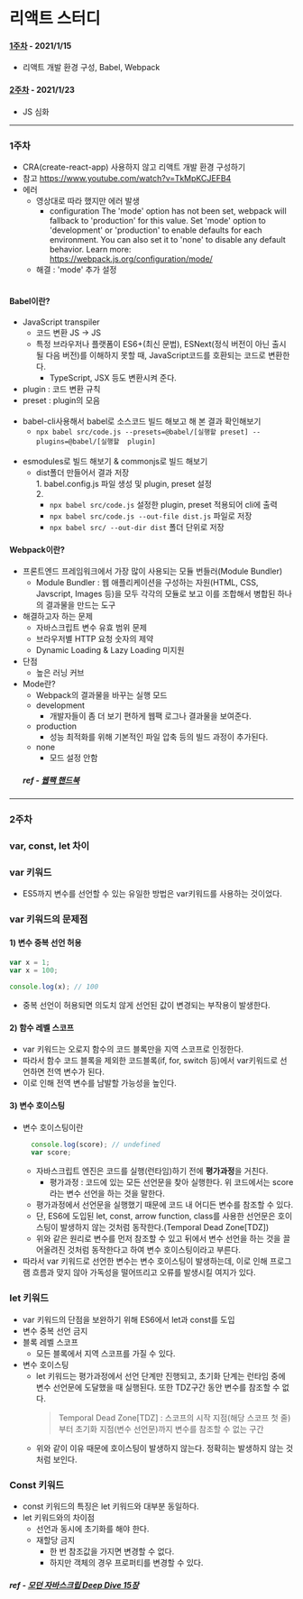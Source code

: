 # 리액트 스터디

#### [1주차](#1주차) - 2021/1/15
* 리액트 개발 환경 구성, Babel, Webpack
#### [2주차](#2주차) - 2021/1/23
* JS 심화

---
### 1주차
- CRA(create-react-app) 사용하지 않고 리액트 개발 환경 구성하기
- 참고 https://www.youtube.com/watch?v=TkMpKCJEFB4
- 에러
  - 영상대로 따라 했지만 에러 발생
    - configuration The 'mode' option has not been set, webpack will fallback to 'production' for this value. Set 'mode' option to 'development' or 'production' to enable defaults for each environment. You can also set it to 'none' to disable any default behavior. Learn more: https://webpack.js.org/configuration/mode/
  - 해결 : 'mode' 추가 설정
  <br/><br/>
#### Babel이란?
  - JavaScript transpiler
    - 코드 변환 JS -> JS
    - 특정 브라우저나 플랫폼이 ES6+(최신 문법), ESNext(정식 버전이 아닌 출시될 다음 버전)를 이해하지 못할 때, JavaScript코드를 호환되는 코드로 변환한다.
      - TypeScript, JSX 등도 변환시켜 준다.
  - plugin : 코드 변환 규칙
  - preset : plugin의 모음
  <br/><br/>
- babel-cli사용해서 babel로 소스코드 빌드 해보고 해 본 결과 확인해보기
  - `npx babel src/code.js --presets=@babel/[실행할 preset] --plugins=@babel/[실행할 
    plugin]`
  <br/><br/>
- esmodules로 빌드 해보기 & commonjs로 빌드 해보기 
  - dist폴더 만들어서 결과 저장
    <br/>1. babel.config.js 파일 생성 및 plugin, preset 설정
    <br/>2.
    - `npx babel src/code.js` 설정한 plugin, preset 적용되어 cli에 출력
    - `npx babel src/code.js --out-file dist.js` 파일로 저장
    - `npx babel src/ --out-dir dist` 폴더 단위로 저장
 #### Webpack이란?
   - 프론트엔드 프레임워크에서 가장 많이 사용되는 모듈 번들러(Module Bundler)
     - Module Bundler : 웹 애플리케이션을 구성하는 자원(HTML, CSS, Javscript, Images 등)을 모두 각각의 모듈로 보고 이를 조합해서 병합된 하나의 결과물을 만드는 도구
   - 해결하고자 하는 문제
     - 자바스크립트 변수 유효 범위 문제
     - 브라우저별 HTTP 요청 숫자의 제약
     - Dynamic Loading & Lazy Loading 미지원
   - 단점
     - 높은 러닝 커브
   - Mode란?
     - Webpack의 결과물을 바꾸는 실행 모드
     - development
       - 개발자들이 좀 더 보기 편하게 웹팩 로그나 결과물을 보여준다.
     - production
       - 성능 최적화를 위해 기본적인 파일 압축 등의 빌드 과정이 추가된다.
     - none
       - 모드 설정 안함
     ##### ref - <a href="https://joshua1988.github.io/webpack-guide/" target="_blank">웹팩 핸드북</a>
     
 ---
### 2주차
### var, const, let 차이
### var 키워드
  - ES5까지 변수를 선언할 수 있는 유일한 방법은 var키워드를 사용하는 것이었다.
### var 키워드의 문제점
#### 1) 변수 중복 선언 허용
  ```javascript
  var x = 1;
  var x = 100;

  console.log(x); // 100
  ```
  - 중복 선언이 허용되면 의도치 않게 선언된 값이 변경되는 부작용이 발생한다.
#### 2) 함수 레벨 스코프<br/>
  - var 키워드는 오로지 함수의 코드 블록만을 지역 스코프로 인정한다.
  - 따라서 함수 코드 블록을 제외한 코드블록(if, for, switch 등)에서 var키워드로 선언하면 전역 변수가 된다.
  - 이로 인해 전역 변수를 남발할 가능성을 높인다.
 #### 3) 변수 호이스팅
  - 변수 호이스팅이란
      ```javascript
        console.log(score); // undefined
        var score;
      ```
    - 자바스크립트 엔진은 코드를 실행(런타임)하기 전에 **평가과정**을 거친다.
      - 평가과정 : 코드에 있는 모든 선언문을 찾아 실행한다.
      위 코드에서는 score라는 변수 선언을 하는 것을 말한다.
    - 평가과정에서 선언문을 실행했기 때문에 코드 내 어디든 변수를 참조할 수 있다.
    - 단, ES6에 도입된 let, const, arrow function, class를 사용한 선언문은 호이스팅이 발생하지 않는 것처럼 동작한다.(Temporal Dead Zone[TDZ])
    - 위와 같은 원리로
      변수를 먼저 참조할 수 있고 뒤에서 변수 선언을 하는 것을
      끌어올려진 것처럼 동작한다고 하여 변수 호이스팅이라고 부른다. 
  - 따라서 var 키워드로 선언한 변수는 변수 호이스팅이 발생하는데,
    이로 인해 프로그램 흐름과 맞지 않아 가독성을 떨어뜨리고 오류를 발생시킬 여지가 있다.
    
  ### let 키워드
  - var 키워드의 단점을 보완하기 위해 ES6에서 let과 const를 도입
- 변수 중복 선언 금지
- 블록 레벨 스코프
    - 모든 블록에서 지역 스코프를 가질 수 있다.
- 변수 호이스팅
  - let 키워드는 평가과정에서 선언 단계만 진행되고, 초기화 단계는 런타임 중에 변수 선언문에 도달했을 때 실행된다.
    또한 TDZ구간 동안 변수를 참조할 수 없다.
    > Temporal Dead Zone[TDZ] : 스코프의 시작 지점(해당 스코프 첫 줄)부터 초기화 지점(변수 선언문)까지 변수를 참조할 수 없는 구간
  - 위와 같이 이유 때문에 호이스팅이 발생하지 않는다. 정확히는 발생하지 않는 것처럼 보인다.

 ### Const 키워드
  - const 키워드의 특징은 let 키워드와 대부분 동일하다.
  - let 키워드와의 차이점
      - 선언과 동시에 초기화를 해야 한다.
      - 재할당 금지
        - 한 번 참조값을 가지면 변경할 수 없다.
        - 하지만 객체의 경우 프로퍼티를 변경할 수 있다.
##### ref - <a href="http://www.yes24.com/Product/Goods/92742567" target="_blank">모던 자바스크립 Deep Dive 15장</a>



      
 









  
 
